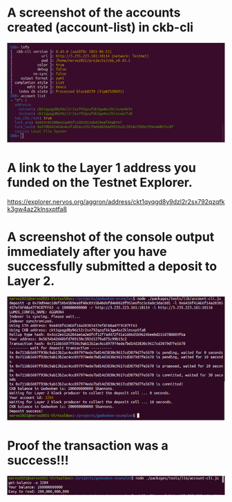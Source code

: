 # A screenshot of the accounts created (account-list) in ckb-cli

![](ckb_account.PNG)

# A link to the Layer 1 address you funded on the Testnet Explorer.

https://explorer.nervos.org/aggron/address/ckt1qyqgd8y9dzl2r2sx792qzqfkk3gw4az2klnsxptfa8

# A screenshot of the console output immediately after you have successfully submitted a deposit to Layer 2.

![](layer2deposit_success.PNG)

# Proof the transaction was a success!!!

![](godwokeproof.PNG)
